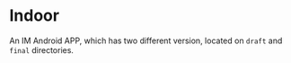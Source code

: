 # Indoor
An IM Android APP, which has two different version, located on `draft` and
`final` directories.

